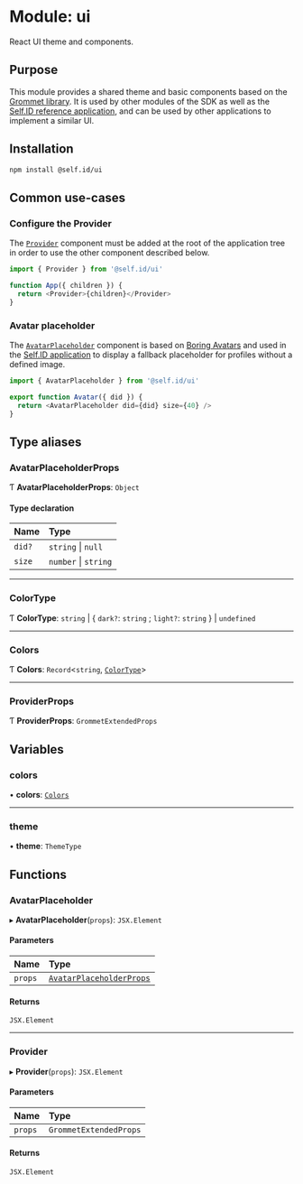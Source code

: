 # Module: ui

React UI theme and components.

## Purpose

This module provides a shared theme and basic components based on the
[Grommet library](https://v2.grommet.io/). It is used by other modules of the SDK as well as
the [Self.ID reference application](https://self.id), and can be used by other applications to
implement a similar UI.

## Installation

```sh
npm install @self.id/ui
```

## Common use-cases

### Configure the Provider

The [`Provider`](ui.md#provider) component must be added at the root of the
application tree in order to use the other component described below.

```ts
import { Provider } from '@self.id/ui'

function App({ children }) {
  return <Provider>{children}</Provider>
}
```

### Avatar placeholder

The [`AvatarPlaceholder`](ui.md#avatarplaceholder) component is based on
[Boring Avatars](https://github.com/boringdesigners/boring-avatars) and used in the
[Self.ID application](https://self.id) to display a fallback placeholder for profiles without
a defined image.

```ts
import { AvatarPlaceholder } from '@self.id/ui'

export function Avatar({ did }) {
  return <AvatarPlaceholder did={did} size={40} />
}
```

## Type aliases

### AvatarPlaceholderProps

Ƭ **AvatarPlaceholderProps**: `Object`

#### Type declaration

| Name | Type |
| :------ | :------ |
| `did?` | `string` \| ``null`` |
| `size` | `number` \| `string` |

___

### ColorType

Ƭ **ColorType**: `string` \| { `dark?`: `string` ; `light?`: `string`  } \| `undefined`

___

### Colors

Ƭ **Colors**: `Record`<`string`, [`ColorType`](ui.md#colortype)\>

___

### ProviderProps

Ƭ **ProviderProps**: `GrommetExtendedProps`

## Variables

### colors

• **colors**: [`Colors`](ui.md#colors)

___

### theme

• **theme**: `ThemeType`

## Functions

### AvatarPlaceholder

▸ **AvatarPlaceholder**(`props`): `JSX.Element`

#### Parameters

| Name | Type |
| :------ | :------ |
| `props` | [`AvatarPlaceholderProps`](ui.md#avatarplaceholderprops) |

#### Returns

`JSX.Element`

___

### Provider

▸ **Provider**(`props`): `JSX.Element`

#### Parameters

| Name | Type |
| :------ | :------ |
| `props` | `GrommetExtendedProps` |

#### Returns

`JSX.Element`
